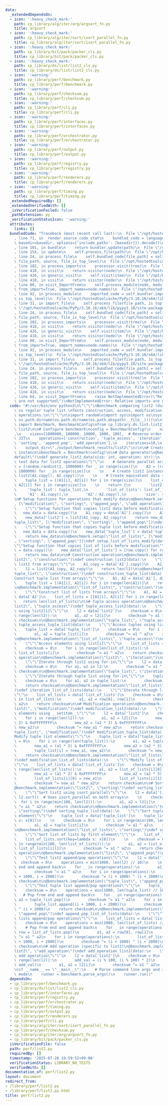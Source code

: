 ```yaml
---
data:
  _extendedDependsOn:
  - icon: ':heavy_check_mark:'
    path: cp_library/alg/iter/arg/argsort_fn.py
    title: argsort
  - icon: ':heavy_check_mark:'
    path: cp_library/alg/iter/sort/isort_parallel_fn.py
    title: cp_library/alg/iter/sort/isort_parallel_fn.py
  - icon: ':heavy_check_mark:'
    path: cp_library/bit/pack/packer_cls.py
    title: cp_library/bit/pack/packer_cls.py
  - icon: ':heavy_check_mark:'
    path: cp_library/ds/list/list2_cls.py
    title: cp_library/ds/list/list2_cls.py
  - icon: ':warning:'
    path: cp_library/perf/benchmark.py
    title: cp_library/perf/benchmark.py
  - icon: ':warning:'
    path: cp_library/perf/checksum.py
    title: cp_library/perf/checksum.py
  - icon: ':warning:'
    path: cp_library/perf/cli.py
    title: cp_library/perf/cli.py
  - icon: ':warning:'
    path: cp_library/perf/interfaces.py
    title: cp_library/perf/interfaces.py
  - icon: ':warning:'
    path: cp_library/perf/orchestrator.py
    title: cp_library/perf/orchestrator.py
  - icon: ':warning:'
    path: cp_library/perf/output.py
    title: cp_library/perf/output.py
  - icon: ':warning:'
    path: cp_library/perf/registry.py
    title: cp_library/perf/registry.py
  - icon: ':warning:'
    path: cp_library/perf/renderers.py
    title: cp_library/perf/renderers.py
  - icon: ':warning:'
    path: cp_library/perf/timing.py
    title: cp_library/perf/timing.py
  _extendedRequiredBy: []
  _extendedVerifiedWith: []
  _isVerificationFailed: false
  _pathExtension: py
  _verificationStatusIcon: ':warning:'
  attributes:
    links: []
  bundledCode: "Traceback (most recent call last):\n  File \"/opt/hostedtoolcache/PyPy/3.10.16/x64/lib/pypy3.10/site-packages/onlinejudge_verify/documentation/build.py\"\
    , line 71, in _render_source_code_stat\n    bundled_code = language.bundle(stat.path,\
    \ basedir=basedir, options={'include_paths': [basedir]}).decode()\n  File \"/opt/hostedtoolcache/PyPy/3.10.16/x64/lib/pypy3.10/site-packages/onlinejudge_verify/languages/python.py\"\
    , line 101, in bundle\n    return bundler.update(path)\n  File \"/opt/hostedtoolcache/PyPy/3.10.16/x64/lib/pypy3.10/site-packages/onlinejudge_verify/languages/python_bundle.py\"\
    , line 154, in update\n    self.process_file(path)\n  File \"/opt/hostedtoolcache/PyPy/3.10.16/x64/lib/pypy3.10/site-packages/onlinejudge_verify/languages/python_bundle.py\"\
    , line 24, in process_file\n    self.bundled_code[file_path] = self.process_imports(tree,\
    \ file_path, source, file_is_top_level)\n  File \"/opt/hostedtoolcache/PyPy/3.10.16/x64/lib/pypy3.10/site-packages/onlinejudge_verify/languages/python_bundle.py\"\
    , line 102, in process_imports\n    processor.visit(tree)\n  File \"/opt/hostedtoolcache/PyPy/3.10.16/x64/lib/pypy3.10/ast.py\"\
    , line 418, in visit\n    return visitor(node)\n  File \"/opt/hostedtoolcache/PyPy/3.10.16/x64/lib/pypy3.10/ast.py\"\
    , line 426, in generic_visit\n    self.visit(item)\n  File \"/opt/hostedtoolcache/PyPy/3.10.16/x64/lib/pypy3.10/ast.py\"\
    , line 418, in visit\n    return visitor(node)\n  File \"/opt/hostedtoolcache/PyPy/3.10.16/x64/lib/pypy3.10/site-packages/onlinejudge_verify/languages/python_bundle.py\"\
    , line 80, in visit_ImportFrom\n    self.process_module(node, module_path, file_is_top_level,\
    \ from_import=True, import_names=node.names)\n  File \"/opt/hostedtoolcache/PyPy/3.10.16/x64/lib/pypy3.10/site-packages/onlinejudge_verify/languages/python_bundle.py\"\
    , line 92, in process_module\n    imported_code = self.bundler.import_file(module_path,\
    \ is_top_level)\n  File \"/opt/hostedtoolcache/PyPy/3.10.16/x64/lib/pypy3.10/site-packages/onlinejudge_verify/languages/python_bundle.py\"\
    , line 31, in import_file\n    self.process_file(file_path, is_top_level)\n  File\
    \ \"/opt/hostedtoolcache/PyPy/3.10.16/x64/lib/pypy3.10/site-packages/onlinejudge_verify/languages/python_bundle.py\"\
    , line 24, in process_file\n    self.bundled_code[file_path] = self.process_imports(tree,\
    \ file_path, source, file_is_top_level)\n  File \"/opt/hostedtoolcache/PyPy/3.10.16/x64/lib/pypy3.10/site-packages/onlinejudge_verify/languages/python_bundle.py\"\
    , line 102, in process_imports\n    processor.visit(tree)\n  File \"/opt/hostedtoolcache/PyPy/3.10.16/x64/lib/pypy3.10/ast.py\"\
    , line 418, in visit\n    return visitor(node)\n  File \"/opt/hostedtoolcache/PyPy/3.10.16/x64/lib/pypy3.10/ast.py\"\
    , line 426, in generic_visit\n    self.visit(item)\n  File \"/opt/hostedtoolcache/PyPy/3.10.16/x64/lib/pypy3.10/ast.py\"\
    , line 418, in visit\n    return visitor(node)\n  File \"/opt/hostedtoolcache/PyPy/3.10.16/x64/lib/pypy3.10/site-packages/onlinejudge_verify/languages/python_bundle.py\"\
    , line 80, in visit_ImportFrom\n    self.process_module(node, module_path, file_is_top_level,\
    \ from_import=True, import_names=node.names)\n  File \"/opt/hostedtoolcache/PyPy/3.10.16/x64/lib/pypy3.10/site-packages/onlinejudge_verify/languages/python_bundle.py\"\
    , line 92, in process_module\n    imported_code = self.bundler.import_file(module_path,\
    \ is_top_level)\n  File \"/opt/hostedtoolcache/PyPy/3.10.16/x64/lib/pypy3.10/site-packages/onlinejudge_verify/languages/python_bundle.py\"\
    , line 31, in import_file\n    self.process_file(file_path, is_top_level)\n  File\
    \ \"/opt/hostedtoolcache/PyPy/3.10.16/x64/lib/pypy3.10/site-packages/onlinejudge_verify/languages/python_bundle.py\"\
    , line 24, in process_file\n    self.bundled_code[file_path] = self.process_imports(tree,\
    \ file_path, source, file_is_top_level)\n  File \"/opt/hostedtoolcache/PyPy/3.10.16/x64/lib/pypy3.10/site-packages/onlinejudge_verify/languages/python_bundle.py\"\
    , line 102, in process_imports\n    processor.visit(tree)\n  File \"/opt/hostedtoolcache/PyPy/3.10.16/x64/lib/pypy3.10/ast.py\"\
    , line 418, in visit\n    return visitor(node)\n  File \"/opt/hostedtoolcache/PyPy/3.10.16/x64/lib/pypy3.10/ast.py\"\
    , line 426, in generic_visit\n    self.visit(item)\n  File \"/opt/hostedtoolcache/PyPy/3.10.16/x64/lib/pypy3.10/ast.py\"\
    , line 418, in visit\n    return visitor(node)\n  File \"/opt/hostedtoolcache/PyPy/3.10.16/x64/lib/pypy3.10/site-packages/onlinejudge_verify/languages/python_bundle.py\"\
    , line 64, in visit_ImportFrom\n    raise NotImplementedError(\"Relative imports\
    \ are not supported\")\nNotImplementedError: Relative imports are not supported\n"
  code: "#!/usr/bin/env python3\n\"\"\"\nBenchmark comparing list2 (dual-array list)\
    \ vs regular tuple list.\nTests construction, access, modification, sorting, append/pop\
    \ operations.\n\"\"\"\n\nimport random\nimport sys\nimport os\nsys.path.insert(0,\
    \ os.path.dirname(os.path.dirname(os.path.abspath(__file__))))\n\nfrom cp_library.perf.benchmark\
    \ import Benchmark, BenchmarkConfig\nfrom cp_library.ds.list.list2_cls import\
    \ list2\n\n# Configure benchmark\nconfig = BenchmarkConfig(\n    name=\"list2\"\
    ,\n    sizes=[1000000, 100000, 10000, 1000, 100],  # Reverse order to warm up\
    \ JIT\n    operations=['construction', 'tuple_access', 'iteration', 'modification',\
    \ 'sorting', 'append_pop', 'add_operation'],\n    iterations=10,\n    warmup=3,\n\
    \    output_dir=\"./output/benchmark_results/list2\"\n)\n\n# Create benchmark\
    \ instance\nbenchmark = Benchmark(config)\n\n# Data generator\n@benchmark.data_generator(\"\
    default\")\ndef generate_list2_data(size: int, operation: str):\n    \"\"\"Generate\
    \ test data for list2 operations\"\"\"\n    # Generate parallel arrays\n    A1\
    \ = [random.randint(1, 1000000) for _ in range(size)]\n    A2 = [random.randint(1,\
    \ 1000000) for _ in range(size)]\n    \n    # Create list2 instance\n    l2 =\
    \ list2(A1.copy(), A2.copy())\n    \n    # Create equivalent data structures\n\
    \    tuple_list = [(A1[i], A2[i]) for i in range(size)]\n    list_of_lists = [[A1[i],\
    \ A2[i]] for i in range(size)]\n    \n    return {\n        'list2': l2,\n   \
    \     'tuple_list': tuple_list,\n        'list_of_lists': list_of_lists,\n   \
    \     'A1': A1.copy(),\n        'A2': A2.copy(),\n        'size': size\n    }\n\
    \n# Setup functions for operations that modify data\n@benchmark.setup(\"list2\"\
    , [\"modification\", \"sorting\", \"append_pop\", \"add_operation\"])\ndef setup_list2_modify(data):\n\
    \    \"\"\"Setup function that copies list2 data before modification\"\"\"\n \
    \   new_data = data.copy()\n    A1_copy = data['A1'].copy()\n    A2_copy = data['A2'].copy()\n\
    \    new_data['list2'] = list2(A1_copy, A2_copy)\n    return new_data\n\n@benchmark.setup(\"\
    tuple_list\", [\"modification\", \"sorting\", \"append_pop\"])\ndef setup_tuple_list_modify(data):\n\
    \    \"\"\"Setup function that copies tuple list before modification\"\"\"\n \
    \   new_data = data.copy()\n    new_data['tuple_list'] = data['tuple_list'].copy()\n\
    \    return new_data\n\n@benchmark.setup(\"list_of_lists\", [\"modification\"\
    , \"sorting\", \"append_pop\"])\ndef setup_list_of_lists_modify(data):\n    \"\
    \"\"Setup function that copies list of lists before modification\"\"\"\n    new_data\
    \ = data.copy()\n    new_data['list_of_lists'] = [row.copy() for row in data['list_of_lists']]\n\
    \    return new_data\n\n# Construction operation\n@benchmark.implementation(\"\
    list2\", \"construction\")\ndef construction_list2(data):\n    \"\"\"Construct\
    \ list2 from arrays\"\"\"\n    A1_copy = data['A1'].copy()\n    A2_copy = data['A2'].copy()\n\
    \    l2 = list2(A1_copy, A2_copy)\n    return len(l2)\n\n@benchmark.implementation(\"\
    tuple_list\", \"construction\")\ndef construction_tuple_list(data):\n    \"\"\"\
    Construct tuple list from arrays\"\"\"\n    A1, A2 = data['A1'], data['A2']\n\
    \    tuple_list = [(A1[i], A2[i]) for i in range(len(A1))]\n    return len(tuple_list)\n\
    \n@benchmark.implementation(\"list_of_lists\", \"construction\")\ndef construction_list_of_lists(data):\n\
    \    \"\"\"Construct list of lists from arrays\"\"\"\n    A1, A2 = data['A1'],\
    \ data['A2']\n    list_of_lists = [[A1[i], A2[i]] for i in range(len(A1))]\n \
    \   return len(list_of_lists)\n\n# Tuple access operation\n@benchmark.implementation(\"\
    list2\", \"tuple_access\")\ndef tuple_access_list2(data):\n    \"\"\"Access tuples\
    \ using list2[i]\"\"\"\n    l2 = data['list2']\n    checksum = 0\n    for i in\
    \ range(len(l2)):\n        a1, a2 = l2[i]\n        checksum ^= a1 ^ a2\n    return\
    \ checksum\n\n@benchmark.implementation(\"tuple_list\", \"tuple_access\")\ndef\
    \ tuple_access_tuple_list(data):\n    \"\"\"Access tuples using list[i]\"\"\"\n\
    \    tuple_list = data['tuple_list']\n    checksum = 0\n    for i in range(len(tuple_list)):\n\
    \        a1, a2 = tuple_list[i]\n        checksum ^= a1 ^ a2\n    return checksum\n\
    \n@benchmark.implementation(\"list_of_lists\", \"tuple_access\")\ndef tuple_access_list_of_lists(data):\n\
    \    \"\"\"Access elements using list[i]\"\"\"\n    list_of_lists = data['list_of_lists']\n\
    \    checksum = 0\n    for i in range(len(list_of_lists)):\n        a1, a2 = list_of_lists[i],\
    \ list_of_lists[i]\n        checksum ^= a1 ^ a2\n    return checksum\n\n# Iteration\
    \ operation\n@benchmark.implementation(\"list2\", \"iteration\")\ndef iteration_list2(data):\n\
    \    \"\"\"Iterate through list2 using for-in\"\"\"\n    l2 = data['list2']\n\
    \    checksum = 0\n    for a1, a2 in l2:\n        checksum ^= a1 ^ a2\n    return\
    \ checksum\n\n@benchmark.implementation(\"tuple_list\", \"iteration\")\ndef iteration_tuple_list(data):\n\
    \    \"\"\"Iterate through tuple list using for-in\"\"\"\n    tuple_list = data['tuple_list']\n\
    \    checksum = 0\n    for a1, a2 in tuple_list:\n        checksum ^= a1 ^ a2\n\
    \    return checksum\n\n@benchmark.implementation(\"list_of_lists\", \"iteration\"\
    )\ndef iteration_list_of_lists(data):\n    \"\"\"Iterate through list of lists\"\
    \"\"\n    list_of_lists = data['list_of_lists']\n    checksum = 0\n    for row\
    \ in list_of_lists:\n        a1, a2 = row[0], row[1]\n        checksum ^= a1 ^\
    \ a2\n    return checksum\n\n# Modification operation\n@benchmark.implementation(\"\
    list2\", \"modification\")\ndef modification_list2(data):\n    \"\"\"Modify list2\
    \ elements using __setitem__\"\"\"\n    l2 = data['list2']\n    checksum = 0\n\
    \    for i in range(len(l2)):\n        a1, a2 = l2[i]\n        new_a1 = (a1 *\
    \ 2) & 0xFFFFFFFF\n        new_a2 = (a2 * 3) & 0xFFFFFFFF\n        l2[i] = (new_a1,\
    \ new_a2)\n        checksum ^= new_a1 ^ new_a2\n    return checksum\n\n@benchmark.implementation(\"\
    tuple_list\", \"modification\")\ndef modification_tuple_list(data):\n    \"\"\"\
    Modify tuple list elements\"\"\"\n    tuple_list = data['tuple_list']\n    checksum\
    \ = 0\n    for i in range(len(tuple_list)):\n        a1, a2 = tuple_list[i]\n\
    \        new_a1 = (a1 * 2) & 0xFFFFFFFF\n        new_a2 = (a2 * 3) & 0xFFFFFFFF\n\
    \        tuple_list[i] = (new_a1, new_a2)\n        checksum ^= new_a1 ^ new_a2\n\
    \    return checksum\n\n@benchmark.implementation(\"list_of_lists\", \"modification\"\
    )\ndef modification_list_of_lists(data):\n    \"\"\"Modify list of lists elements\"\
    \"\"\n    list_of_lists = data['list_of_lists']\n    checksum = 0\n    for i in\
    \ range(len(list_of_lists)):\n        a1, a2 = list_of_lists[i][0], list_of_lists[i][1]\n\
    \        new_a1 = (a1 * 2) & 0xFFFFFFFF\n        new_a2 = (a2 * 3) & 0xFFFFFFFF\n\
    \        list_of_lists[i][0] = new_a1\n        list_of_lists[i][1] = new_a2\n\
    \        checksum ^= new_a1 ^ new_a2\n    return checksum\n\n# Sorting operation\n\
    @benchmark.implementation(\"list2\", \"sorting\")\ndef sorting_list2(data):\n\
    \    \"\"\"Sort list2 using isort_parallel\"\"\"\n    l2 = data['list2']\n   \
    \ l2.sort()  # Uses isort_parallel on both arrays\n    \n    checksum = 0\n  \
    \  for i in range(min(100, len(l2))):\n        a1, a2 = l2[i]\n        checksum\
    \ ^= a1 ^ a2\n    return checksum\n\n@benchmark.implementation(\"tuple_list\"\
    , \"sorting\")\ndef sorting_tuple_list(data):\n    \"\"\"Sort tuple list by first\
    \ element\"\"\"\n    tuple_list = data['tuple_list']\n    tuple_list.sort(key=lambda\
    \ x: x[0])\n    \n    checksum = 0\n    for i in range(min(100, len(tuple_list))):\n\
    \        a1, a2 = tuple_list[i]\n        checksum ^= a1 ^ a2\n    return checksum\n\
    \n@benchmark.implementation(\"list_of_lists\", \"sorting\")\ndef sorting_list_of_lists(data):\n\
    \    \"\"\"Sort list of lists by first element\"\"\"\n    list_of_lists = data['list_of_lists']\n\
    \    list_of_lists.sort(key=lambda x: x[0])\n    \n    checksum = 0\n    for i\
    \ in range(min(100, len(list_of_lists))):\n        a1, a2 = list_of_lists[i][0],\
    \ list_of_lists[i][1]\n        checksum ^= a1 ^ a2\n    return checksum\n\n# Append/pop\
    \ operation\n@benchmark.implementation(\"list2\", \"append_pop\")\ndef append_pop_list2(data):\n\
    \    \"\"\"Test list2 append/pop operations\"\"\"\n    l2 = data['list2']\n  \
    \  checksum = 0\n    operations = min(1000, len(l2) // 10)\n    \n    # Pop from\
    \ end and append back\n    for _ in range(operations):\n        a1, a2 = l2.pop()\n\
    \        checksum ^= a1 ^ a2\n    for i in range(operations):\n        l2.append((i\
    \ + 1000, i + 2000))\n        checksum ^= (i + 1000) ^ (i + 2000)\n    return\
    \ checksum\n\n@benchmark.implementation(\"tuple_list\", \"append_pop\")\ndef append_pop_tuple_list(data):\n\
    \    \"\"\"Test tuple list append/pop operations\"\"\"\n    tuple_list = data['tuple_list']\n\
    \    checksum = 0\n    operations = min(1000, len(tuple_list) // 10)\n    \n \
    \   # Pop from end and append back\n    for _ in range(operations):\n        a1,\
    \ a2 = tuple_list.pop()\n        checksum ^= a1 ^ a2\n    for i in range(operations):\n\
    \        tuple_list.append((i + 1000, i + 2000))\n        checksum ^= (i + 1000)\
    \ ^ (i + 2000)\n    return checksum\n\n@benchmark.implementation(\"list_of_lists\"\
    , \"append_pop\")\ndef append_pop_list_of_lists(data):\n    \"\"\"Test list of\
    \ lists append/pop operations\"\"\"\n    list_of_lists = data['list_of_lists']\n\
    \    checksum = 0\n    operations = min(1000, len(list_of_lists) // 10)\n    \n\
    \    # Pop from end and append back\n    for _ in range(operations):\n       \
    \ row = list_of_lists.pop()\n        a1, a2 = row[0], row[1]\n        checksum\
    \ ^= a1 ^ a2\n    for i in range(operations):\n        list_of_lists.append([i\
    \ + 1000, i + 2000])\n        checksum ^= (i + 1000) ^ (i + 2000)\n    return\
    \ checksum\n\n# Add operation (specific to list2)\n@benchmark.implementation(\"\
    list2\", \"add_operation\")\ndef add_operation_list2(data):\n    \"\"\"Test list2\
    \ add operation\"\"\"\n    l2 = data['list2']\n    checksum = 0\n    for i in\
    \ range(len(l2)):\n        add_val = (i % 100, (i % 100) * 2)\n        l2.add(i,\
    \ add_val)\n        a1, a2 = l2[i]\n        checksum ^= a1 ^ a2\n    return checksum\n\
    \nif __name__ == \"__main__\":\n    # Parse command line args and run appropriate\
    \ mode\n    runner = benchmark.parse_args()\n    runner.run()"
  dependsOn:
  - cp_library/perf/benchmark.py
  - cp_library/ds/list/list2_cls.py
  - cp_library/perf/interfaces.py
  - cp_library/perf/registry.py
  - cp_library/perf/orchestrator.py
  - cp_library/perf/timing.py
  - cp_library/perf/output.py
  - cp_library/perf/renderers.py
  - cp_library/perf/cli.py
  - cp_library/alg/iter/sort/isort_parallel_fn.py
  - cp_library/perf/checksum.py
  - cp_library/alg/iter/arg/argsort_fn.py
  - cp_library/bit/pack/packer_cls.py
  isVerificationFile: false
  path: perf/list2.py
  requiredBy: []
  timestamp: '2025-07-28 19:59:52+09:00'
  verificationStatus: LIBRARY_NO_TESTS
  verifiedWith: []
documentation_of: perf/list2.py
layout: document
redirect_from:
- /library/perf/list2.py
- /library/perf/list2.py.html
title: perf/list2.py
---
```

